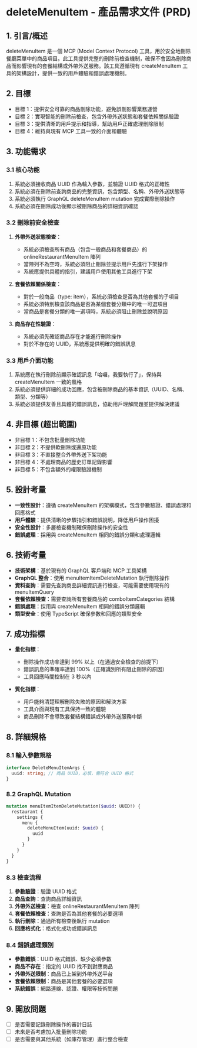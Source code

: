 # deleteMenuItem - 產品需求文件 (PRD)

## 1. 引言/概述

deleteMenuItem 是一個 MCP (Model Context Protocol) 工具，用於安全地刪除餐廳菜單中的商品項目。此工具提供完整的刪除前檢查機制，確保不會因為刪除商品而影響現有的套餐結構或外帶外送服務。該工具遵循現有 createMenuItem 工具的架構設計，提供一致的用戶體驗和錯誤處理機制。

## 2. 目標

- 目標 1：提供安全可靠的商品刪除功能，避免誤刪影響業務運營
- 目標 2：實現智能的刪除前檢查，包含外帶外送狀態和套餐依賴關係驗證
- 目標 3：提供清晰的用戶提示和指導，幫助用戶正確處理刪除限制
- 目標 4：維持與現有 MCP 工具一致的介面和體驗

## 3. 功能需求

### 3.1 核心功能

1. 系統必須接收商品 UUID 作為輸入參數，並驗證 UUID 格式的正確性
2. 系統必須在刪除前查詢商品的完整資訊，包含類型、名稱、外帶外送狀態等
3. 系統必須執行 GraphQL deleteMenuItem mutation 完成實際刪除操作
4. 系統必須在刪除成功後顯示被刪除商品的詳細資訊確認

### 3.2 刪除前安全檢查

1. **外帶外送狀態檢查**：
   - 系統必須檢查所有商品（包含一般商品和套餐商品）的 onlineRestaurantMenuItem 陣列
   - 當陣列不為空時，系統必須阻止刪除並提示用戶先進行下架操作
   - 系統應提供具體的指引，建議用戶使用其他工具進行下架

2. **套餐依賴關係檢查**：
   - 對於一般商品（type: item），系統必須檢查是否為其他套餐的子項目
   - 系統必須特別檢查該商品是否為某個套餐分類中的唯一可選項目
   - 當商品是套餐分類的唯一選項時，系統必須阻止刪除並說明原因

3. **商品存在性驗證**：
   - 系統必須先確認商品存在才能進行刪除操作
   - 對於不存在的 UUID，系統應提供明確的錯誤訊息

### 3.3 用戶介面功能

1. 系統應在執行刪除前顯示確認訊息「哈囉，我要執行了」，保持與 createMenuItem 一致的風格
2. 系統必須提供詳細的成功回應，包含被刪除商品的基本資訊（UUID、名稱、類型、分類等）
3. 系統必須提供友善且具體的錯誤訊息，協助用戶理解問題並提供解決建議

## 4. 非目標 (超出範圍)

- 非目標 1：不包含批量刪除功能
- 非目標 2：不提供軟刪除或還原功能
- 非目標 3：不直接整合外帶外送下架功能
- 非目標 4：不處理商品的歷史訂單記錄影響
- 非目標 5：不包含額外的權限驗證機制

## 5. 設計考量

- **一致性設計**：遵循 createMenuItem 的架構模式，包含參數驗證、錯誤處理和回應格式
- **用戶體驗**：提供清晰的步驟指引和錯誤說明，降低用戶操作困擾
- **安全性設計**：多層檢查機制確保刪除操作的安全性
- **錯誤處理**：採用與 createMenuItem 相同的錯誤分類和處理邏輯

## 6. 技術考量

- **技術架構**：基於現有的 GraphQL 客戶端和 MCP 工具架構
- **GraphQL 整合**：使用 menuItemItemDeleteMutation 執行刪除操作
- **資料查詢**：需要先查詢商品詳細資訊進行檢查，可能需要使用現有的 menuItemQuery
- **套餐依賴檢查**：需要查詢所有套餐商品的 comboItemCategories 結構
- **錯誤處理**：採用與 createMenuItem 相同的錯誤分類邏輯
- **類型安全**：使用 TypeScript 確保參數和回應的類型安全

## 7. 成功指標

- **量化指標**：
  - 刪除操作成功率達到 99% 以上（在通過安全檢查的前提下）
  - 錯誤訊息的準確率達到 100%（正確識別所有阻止刪除的原因）
  - 工具回應時間控制在 3 秒以內

- **質化指標**：
  - 用戶能夠清楚理解刪除失敗的原因和解決方案
  - 工具介面與現有工具保持一致的體驗
  - 商品刪除不會導致套餐結構錯誤或外帶外送服務中斷

## 8. 詳細規格

### 8.1 輸入參數規格

```typescript
interface DeleteMenuItemArgs {
  uuid: string; // 商品 UUID，必填，需符合 UUID 格式
}
```

### 8.2 GraphQL Mutation

```graphql
mutation menuItemItemDeleteMutation($uuid: UUID!) {
  restaurant {
    settings {
      menu {
        deleteMenuItem(uuid: $uuid) {
          uuid
        }
      }
    }
  }
}
```

### 8.3 檢查流程

1. **參數驗證**：驗證 UUID 格式
2. **商品查詢**：查詢商品詳細資訊
3. **外帶外送檢查**：檢查 onlineRestaurantMenuItem 陣列
4. **套餐依賴檢查**：查詢是否為其他套餐的必要選項
5. **執行刪除**：通過所有檢查後執行 mutation
6. **回應格式化**：格式化成功或錯誤訊息

### 8.4 錯誤處理類別

- **參數錯誤**：UUID 格式錯誤、缺少必填參數
- **商品不存在**：指定的 UUID 找不到對應商品
- **外帶外送限制**：商品已上架到外帶外送平台
- **套餐依賴限制**：商品是其他套餐的必要選項
- **系統錯誤**：網路連線、認證、權限等技術問題

## 9. 開放問題

- [ ] 是否需要記錄刪除操作的審計日誌
- [ ] 未來是否考慮加入批量刪除功能
- [ ] 是否需要與其他系統（如庫存管理）進行整合檢查
